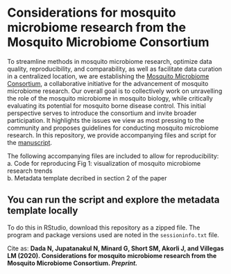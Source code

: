 # Considerations for mosquito microbiome research from the Mosquito Microbiome Consortium

To streamline methods in mosquito microbiome research, optimize data quality, reproducibility, and comparability, as well as facilitate data curation in a centralized location, we are establishing the [Mosquito Microbiome Consortium](http://www.mosquito-microbiome.org/), a collaborative initiative for the advancement of mosquito microbiome research. Our overall goal is to collectively work on unravelling the role of the mosquito microbiome in mosquito biology, while critically evaluating its potential for mosquito borne disease control. This initial perspective serves to introduce the consortium and invite broader participation. It highlights the issues we view as most pressing to the community and proposes guidelines for conducting mosquito microbiome research. In this repository, we provide accompanying files and script for the [manuscript](www.example.org).  

The following accompanying files are included to allow for reproducibility:  
  a. Code for reproducing Fig 1: visualization of mosquito microbiome research trends  
  b. Metadata template decribed in section 2 of the paper  
  
## You can run the script and explore the metadata template locally  
To do this in RStudio, download this repository as a zipped file. The program and package versions used are noted in the ```sessioninfo.txt``` file.
  
Cite as: __Dada N, Jupatanakul N, Minard G, Short SM, Akorli J, and Villegas LM (2020). Considerations for mosquito microbiome research from the Mosquito Microbiome Consortium. *Preprint.*__

